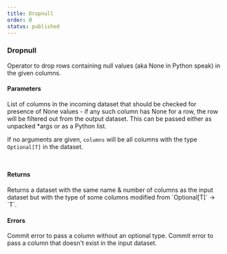 ```yaml
---
title: Dropnull
order: 0
status: published
---
```

### Dropnull
Operator to drop rows containing null values (aka None in Python speak) in
the given columns.

#### Parameters
<Expandable title="columns" type="Optional[List[str]]">
List of columns in the incoming dataset that should be checked for presence of 
None values - if any such column has None for a row, the row will be filtered out
from the output dataset. This can be passed either as unpacked *args or as a 
Python list.

If no arguments are given, `columns` will be all columns with the type `Optional[T]` 
in the dataset.

</Expandable>

<pre snippet="api-reference/operators/dropnull#basic" status="success"
    message="Dropnull on city & country, but not gender">
</pre>
<pre snippet="api-reference/operators/dropnull#dropnull_all" status="success"
    message="Applies to all optional columns if none is given explicitly"
    >
</pre>

#### Returns
<Expandable type="Dataset">
Returns a dataset with the same name & number of columns as the input dataset but
with the type of some columns modified from `Optional[T]` -> `T`.
</Expandable>

#### Errors
<Expandable title="Dropnull on non-optional columns">
Commit error to pass a column without an optional type.
</Expandable>

<Expandable title="Dropnull on non-existent columns">
Commit error to pass a column that doesn't exist in the input dataset.
</Expandable>

<pre snippet="api-reference/operators/dropnull#missing_column" status="error"
    message="Dropnull on a non-existent column" >
</pre>

<pre snippet="api-reference/operators/dropnull#non_optional_column" status="error"
    message="Dropnull on a non-optional column">
</pre>

